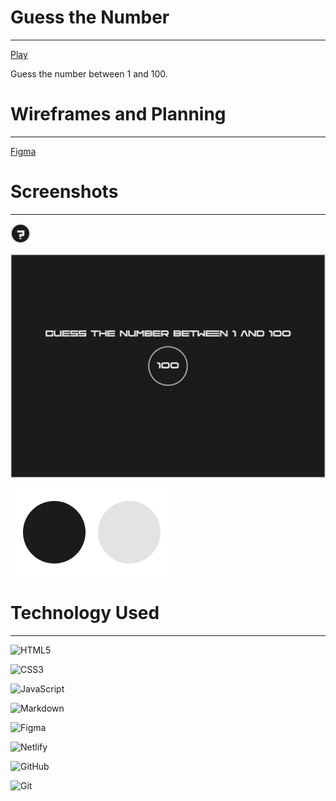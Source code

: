 # Guess the Number

---

[Play]()

Guess the number between 1 and 100.

# Wireframes and Planning

---

[Figma](https://www.figma.com/file/6Grtxd5KqO7w96DDjpxOTQ/Untitled?type=design&node-id=0%3A1&mode=design&t=9jvYKIi5V4RE11Gh-1)

# Screenshots

---

![Favicon](./images/favicon.ico)

![Gameboard](./images/gameboard.png)

![Pallette](./images/pallete.png)


# Technology Used

---

![HTML5](https://a11ybadges.com/badge?logo=html5)

![CSS3](https://a11ybadges.com/badge?logo=css3)

![JavaScript](https://a11ybadges.com/badge?logo=javascript)

![Markdown](https://a11ybadges.com/badge?logo=markdown)

![Figma](https://a11ybadges.com/badge?logo=figma)

![Netlify](https://a11ybadges.com/badge?logo=netlify)

![GitHub](https://a11ybadges.com/badge?logo=github)

![Git](https://a11ybadges.com/badge?logo=git)